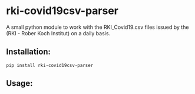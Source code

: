# rki-covid19csv-parser
A small python module to work with the RKI_Covid19.csv files issued by the (RKI - Rober Koch Institut) on a daily basis.

## Installation:
```pip install rki-covid19csv-parser```

## Usage:
